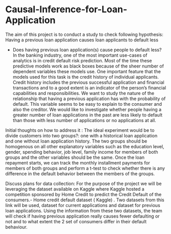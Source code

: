 # Causal-Inference-for-Loan-Application
The aim of this project is to conduct a study to check following hypothesis: Having a previous loan application causes loan applicants to default less

- Does having previous loan application(s) cause people to default less?
In the banking industry, one of the most important use-cases of analytics is in credit default risk prediction. Most of the time these predictive models work as black boxes because of the sheer number of dependent variables these models use. One important feature that the models used for this task is the credit history of individual applicants. Credit history includes the previous successful application and financial transactions and to a good extent is an indicator of the person’s financial capabilities and responsibilities. We want to study the nature of the relationship that having a previous application has with the probability of default. This variable seems to be easy to explain to the consumer and also the creditor. We would like to investigate whether people having a greater number of loan applications in the past are less likely to default than those with less number of applications or no applications at all.

Initial thoughts on how to address it :
The ideal experiment would be to divide customers into two groups?: one with a historical loan application and one without loan application history. The two groups should be homogenous on all other explanatory variables such as the education level, gender, spending behavior, job level, family income for members of both groups and the other variables should be the same. Once the loan repayment starts, we can track the monthly installment payments for members of both groups and perform a t-test to check whether there is any difference in the default behavior between the members of the groups.

Discuss plans for data collection:
For the purpose of the project we will be leveraging the dataset available on Kaggle where Kaggle hosted a competition sponsored by Home Credit to predict the Credit Default of the consumers.- Home credit default dataset ( Kaggle) . Two datasets from this link will be used, dataset for current applications and dataset for previous loan applications. Using the information from these two datasets, the team will check if having previous application really causes fewer defaulting or not and to what extent the 2 set of consumers differ in their default behaviour.

